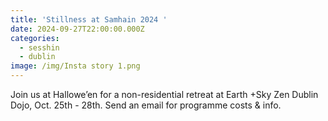 ```yaml
---
title: 'Stillness at Samhain 2024 '
date: 2024-09-27T22:00:00.000Z
categories:
  - sesshin
  - dublin
image: /img/Insta story 1.png
---
```


Join us at Hallowe’en for a non-residential retreat at Earth +Sky Zen Dublin Dojo, Oct. 25th - 28th. Send an email for programme costs & info.
